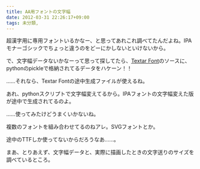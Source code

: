 ```yaml
---
title: AA用フォントの文字幅
date: 2012-03-31 22:26:17+09:00
tags: 未分類, 
---
```

超漢字用に専用フォントいるかなー、と思ってあれこれ調べてたんだよね。IPAモナーゴシックでちょっと違うのをどーにかしないといけないから。

で、文字幅データないかなーって思って探してたら、<a href="http://code.google.com/p/textar-font/" title="google code: textar-font">Textar Font</a>のソースに、pythonのpickleで格納されてるデータをハケーン！！

……それなら、Textar Fontの途中生成ファイルが使えるね。

あれ、pythonスクリプトで文字幅変えてるから。IPAフォントの文字幅変えた版が途中で生成されてるのよ。

……使ってみたけどうまくいかないね。

複数のフォントを組み合わせてるのねアレ。SVGフォントとか。

途中のTTFしか使ってないからだろうなあ……。

まあ、とりあえず、文字幅データと、実際に描画したときの文字送りのサイズを調べているところ。
